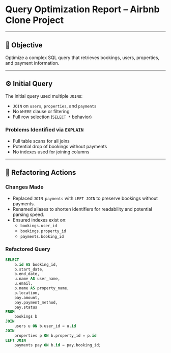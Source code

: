 # Query Optimization Report – Airbnb Clone Project

---

## 🎯 Objective

Optimize a complex SQL query that retrieves bookings, users, properties, and payment information.

---

## ⚙️ Initial Query

The initial query used multiple `JOIN`s:

- `JOIN` on `users`, `properties`, and `payments`
- No `WHERE` clause or filtering
- Full row selection (`SELECT *` behavior)

### Problems Identified via `EXPLAIN`

- Full table scans for all joins
- Potential drop of bookings without payments
- No indexes used for joining columns

---

## 🔧 Refactoring Actions

### Changes Made

- Replaced `JOIN payments` with `LEFT JOIN` to preserve bookings without payments.
- Renamed aliases to shorten identifiers for readability and potential parsing speed.
- Ensured indexes exist on:
  - `bookings.user_id`
  - `bookings.property_id`
  - `payments.booking_id`

### Refactored Query

```sql
SELECT 
    b.id AS booking_id,
    b.start_date,
    b.end_date,
    u.name AS user_name,
    u.email,
    p.name AS property_name,
    p.location,
    pay.amount,
    pay.payment_method,
    pay.status
FROM 
    bookings b
JOIN 
    users u ON b.user_id = u.id
JOIN 
    properties p ON b.property_id = p.id
LEFT JOIN 
    payments pay ON b.id = pay.booking_id;
